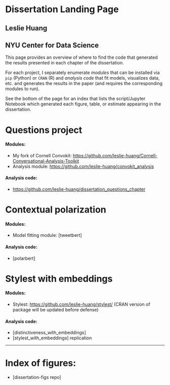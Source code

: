 # Dissertation Landing Page

## Leslie Huang

## NYU Center for Data Science

This page provides an overview of where to find the code that generated the results presented in each chapter of the dissertation.

For each project, I separately enumerate _modules_ that can be installed via `pip` (Python) or `CRAN` (R) and _analysis code_ that fit models, visualizes data, etc. and generates the results in the paper (and requires the corresponding modules to run).

See the bottom of the page for an index that lists the script/Jupyter Notebook which generated each figure, table, or estimate appearing in the dissertation.

# Questions project

#### Modules:

- My fork of Cornell Convokit: https://github.com/leslie-huang/Cornell-Conversational-Analysis-Toolkit
- Analysis module: https://github.com/leslie-huang/convokit_analysis

#### Analysis code:

- https://github.com/leslie-huang/dissertation_questions_chapter

# Contextual polarization

#### Modules:

- Model fitting module: [tweetbert]

#### Analysis code:

- [polarbert]

# Stylest with embeddings

#### Modules:

- Stylest: https://github.com/leslie-huang/stylest/ (CRAN version of package will be updated before defense)

#### Analysis code:

- [distinctiveness_with_embeddings]
- [stylest_with_embeddings] replication

---

# Index of figures:

- [dissertation-figs repo]
